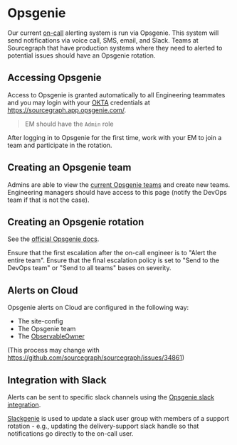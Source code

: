 # Opsgenie

Our current [on-call](../../dev/process/incidents/on_call.md) alerting system is run via Opsgenie. This system will send notifications via voice call, SMS, email, and Slack.
Teams at Sourcegraph that have production systems where they need to alerted to potential issues should have an Opsgenie rotation.

## Accessing Opsgenie

Access to Opsgenie is granted automatically to all Engineering teammates and you may login with your [OKTA](../../../tech-ops/tools/Okta/main.md) credentials at https://sourcegraph.app.opsgenie.com/.

> EM should have the `Admin` role

After logging in to Opsgenie for the first time, work with your EM to join a team and participate in the rotation.

## Creating an Opsgenie team

Admins are able to view the [current Opsgenie teams](https://sourcegraph.app.opsgenie.com/teams/list) and create new teams.
Engineering managers should have access to this page (notify the DevOps team if that is not the case).

## Creating an Opsgenie rotation

See the [official Opsgenie docs](https://support.atlassian.com/opsgenie/docs/manage-on-call-schedules-and-rotations/).

Ensure that the first escalation after the on-call engineer is to "Alert the entire team".
Ensure that the final escalation policy is set to "Send to the DevOps team" or "Send to all teams" bases on severity.

## Alerts on Cloud

Opsgenie alerts on Cloud are configured in the following way:

- The site-config
- The Opsgenie team
- The [ObservableOwner](https://sourcegraph.com/search?q=context:global+repo:%5Egithub%5C.com/sourcegraph/sourcegraph%24+ObservableOwner&patternType=literal)

(This process may change with https://github.com/sourcegraph/sourcegraph/issues/34861)

## Integration with Slack

Alerts can be sent to specific slack channels using the [Opsgenie slack integration](https://sourcegraph.app.opsgenie.com/settings/slack).

[Slackgenie](../../dev/tools/slackgenie.md) is used to update a slack user group with members of a support rotation - e.g., updating the delivery-support slack handle so that notifications go directly to the on-call user.
